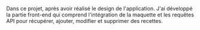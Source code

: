 Dans ce projet, après avoir réalisé le design de l'application. J'ai développé la partie front-end qui comprend l'intégration de la maquette et les requêtes API pour récupérer, ajouter, modifier et supprimer des recettes.
